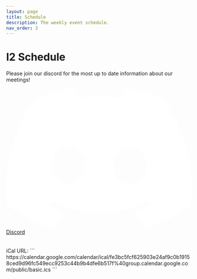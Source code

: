 ```yaml
---
layout: page
title: Schedule
description: The weekly event schedule.
nav_order: 3
---
```


# I2 Schedule

<!-- | **!!!** I2 will not have weekly meetings on the Fridays 3/18 (finals week) and 3/25 (Spring break). The last Journal Club meeting is on Monday (3/14) from 5:00 PM to 7:00 PM at HUB 238, not the usual Sieg 332. | -->

Please join our discord for the most up to date information about our meetings!

<div class="btn-discord">
    <a href="https://discord.gg/D88jazKwj3" target="_blank">
        <div class="icon">
            <svg xmlns="http://www.w3.org/2000/svg" viewBox="0 0 127.14 96.36"><path fill="#fff" d="M107.7,8.07A105.15,105.15,0,0,0,81.47,0a72.06,72.06,0,0,0-3.36,6.83A97.68,97.68,0,0,0,49,6.83,72.37,72.37,0,0,0,45.64,0,105.89,105.89,0,0,0,19.39,8.09C2.79,32.65-1.71,56.6.54,80.21h0A105.73,105.73,0,0,0,32.71,96.36,77.7,77.7,0,0,0,39.6,85.25a68.42,68.42,0,0,1-10.85-5.18c.91-.66,1.8-1.34,2.66-2a75.57,75.57,0,0,0,64.32,0c.87.71,1.76,1.39,2.66,2a68.68,68.68,0,0,1-10.87,5.19,77,77,0,0,0,6.89,11.1A105.25,105.25,0,0,0,126.6,80.22h0C129.24,52.84,122.09,29.11,107.7,8.07ZM42.45,65.69C36.18,65.69,31,60,31,53s5-12.74,11.43-12.74S54,46,53.89,53,48.84,65.69,42.45,65.69Zm42.24,0C78.41,65.69,73.25,60,73.25,53s5-12.74,11.44-12.74S96.23,46,96.12,53,91.08,65.69,84.69,65.69Z"/></svg>
        </div>
        <span>Discord</span>
    </a>
</div>
<br>

<div id="calendar"></div>
<script src='https://cdn.jsdelivr.net/npm/fullcalendar@6.1.15/index.global.min.js'></script>
<script src="https://cdn.jsdelivr.net/npm/@fullcalendar/google-calendar@6.1.15/index.global.min.js"></script>
<script>
document.addEventListener('DOMContentLoaded', function() {
    var calendarEl = document.getElementById('calendar');
    var calendar = new FullCalendar.Calendar(calendarEl, {
        initialView: 'dayGridMonth',
        headerToolbar: {
            left: 'prev,next today',
            center: 'title',
            right: 'dayGridMonth,timeGridWeek,timeGridDay,listWeek'
        },
        googleCalendarApiKey: 'AIzaSyDtiM3TSDe-a7utsfODUZhBMcSiVf1iCj4',
        events: {
            googleCalendarId: 'fe3bc5fcf625903e24af9c0b19158ced9d96fc549ecc9253c44b9b4dfe6b517f@group.calendar.google.com'
        },
        eventColor: '#453ca8',
    });
    calendar.render();
});
</script>

<br>
iCal URL:
```
https://calendar.google.com/calendar/ical/fe3bc5fcf625903e24af9c0b19158ced9d96fc549ecc9253c44b9b4dfe6b517f%40group.calendar.google.com/public/basic.ics
```

<!-- - Journal Club: Tuesdays, 6:00 - 7:00 PM, Sieg 332
- Team Meetings: Fridays, 5:00 PM - 6:00 PM, Sieg 233
- Machine Subjectivity Group Meetings: Wednesdays, 5:00 PM - 6:00 PM, CSE2 (specific room on Discord) -->

<!-- {% for schedule in site.schedules %}
<h2>{{ schedule.quarter }}</h2>
{{ schedule }}
{% endfor %} -->
